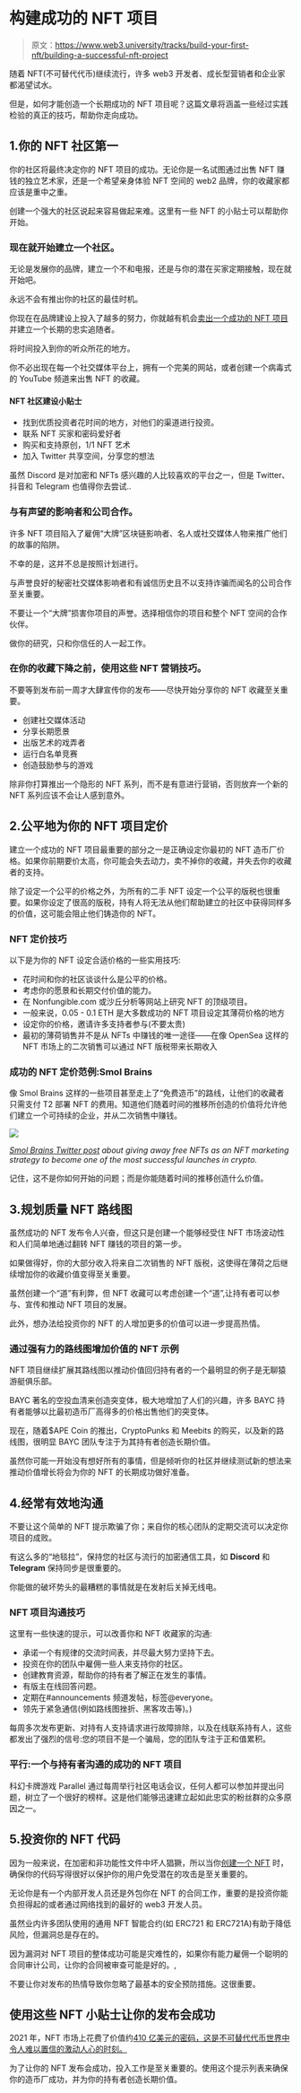 # 构建成功的 NFT 项目

> 原文：<https://www.web3.university/tracks/build-your-first-nft/building-a-successful-nft-project>

随着 NFT(不可替代代币)继续流行，许多 web3 开发者、成长型营销者和企业家都渴望试水。

但是，如何才能创造一个长期成功的 NFT 项目呢？这篇文章将涵盖一些经过实践检验的真正的技巧，帮助你走向成功。

## 1.你的 NFT 社区第一

你的社区将最终决定你的 NFT 项目的成功。无论你是一名试图通过出售 NFT 赚钱的独立艺术家，还是一个希望亲身体验 NFT 空间的 web2 品牌，你的收藏家都应该是重中之重。

创建一个强大的社区说起来容易做起来难。这里有一些 NFT 的小贴士可以帮助你开始。

### 现在就开始建立一个社区。

无论是发展你的品牌，建立一个不和电报，还是与你的潜在买家定期接触，现在就开始吧。

永远不会有推出你的社区的最佳时机。

你现在在品牌建设上投入了越多的努力，你就越有机会[卖出一个成功的 NFT 项目](https://www.alchemy.com/overviews/how-to-create-a-successful-nft-project)并建立一个长期的忠实追随者。

将时间投入到你的听众所花的地方。

你不必出现在每一个社交媒体平台上，拥有一个完美的网站，或者创建一个病毒式的 YouTube 频道来出售 NFT 的收藏。

#### NFT 社区建设小贴士

*   找到优质投资者花时间的地方，对他们的渠道进行投资。
*   联系 NFT 买家和密码爱好者
*   购买和支持原创，1/1 NFT 艺术
*   加入 Twitter 共享空间，分享您的想法

虽然 Discord 是对加密和 NFTs 感兴趣的人比较喜欢的平台之一，但是 Twitter、抖音和 Telegram 也值得你去尝试..

### 与有声望的影响者和公司合作。

许多 NFT 项目陷入了雇佣“大牌”区块链影响者、名人或社交媒体人物来推广他们的故事的陷阱。

不幸的是，这并不总是按照计划进行。

与声誉良好的秘密社交媒体影响者和有诚信历史且不以支持诈骗而闻名的公司合作至关重要。

不要让一个“大牌”损害你项目的声誉。选择相信你的项目和整个 NFT 空间的合作伙伴。

做你的研究，只和你信任的人一起工作。

### 在你的收藏下降之前，使用这些 NFT 营销技巧。

不要等到发布前一周才大肆宣传你的发布——尽快开始分享你的 NFT 收藏至关重要。

*   创建社交媒体活动
*   分享长期愿景
*   出版艺术的戏弄者
*   运行白名单竞赛
*   创造鼓励参与的游戏

除非你打算推出一个隐形的 NFT 系列，而不是有意进行营销，否则放弃一个新的 NFT 系列应该不会让人感到意外。

## 2.公平地为你的 NFT 项目定价

建立一个成功的 NFT 项目最重要的部分之一是正确设定你最初的 NFT 造币厂价格。如果你前期要价太高，你可能会失去动力，卖不掉你的收藏，并失去你的收藏者的支持。

除了设定一个公平的价格之外，为所有的二手 NFT 设定一个公平的版税也很重要。如果你设定了很高的版税，持有人将无法从他们帮助建立的社区中获得同样多的价值，这可能会阻止他们铸造你的 NFT。

### NFT 定价技巧

以下是为你的 NFT 设定合适价格的一些实用技巧:

*   花时间和你的社区谈谈什么是公平的价格。
*   考虑你的愿景和长期交付价值的能力。
*   在 Nonfungible.com 或沙丘分析等网站上研究 NFT 的顶级项目。
*   一般来说，0.05 - 0.1 ETH 是大多数成功的 NFT 项目设定其薄荷价格的地方
*   设定你的价格，邀请许多支持者参与(不要太贵)
*   最初的薄荷销售并不是从 NFTs 中赚钱的唯一途径——在像 OpenSea 这样的 NFT 市场上的二次销售可以通过 NFT 版税带来长期收入

### 成功的 NFT 定价范例:Smol Brains

像 Smol Brains 这样的一些项目甚至走上了“免费造币”的路线，让他们的收藏者只需支付 T2 部署 NFT 的费用。知道他们随着时间的推移所创造的价值将允许他们建立一个可持续的企业，并从二次销售中赚钱。

![](img/8b912f24d133e98717942d3f538349a0.png)

[*Smol Brains Twitter post*](https://twitter.com/SmolBrainsNFT/status/1478005605713551361) *about giving away free NFTs as an NFT marketing strategy to become one of the most successful launches in crypto.*



记住，这不是你如何开始的问题；而是你能随着时间的推移创造什么价值。

## 3.规划质量 NFT 路线图

虽然成功的 NFT 发布令人兴奋，但这只是创建一个能够经受住 NFT 市场波动性和人们简单地通过翻转 NFT 赚钱的项目的第一步。

如果做得好，你的大部分收入将来自二次销售的 NFT 版税，这使得在薄荷之后继续增加你的收藏价值变得至关重要。

虽然创建一个“道”有利弊，但 NFT 收藏可以考虑创建一个“道”,让持有者可以参与、宣传和推动 NFT 项目的发展。

此外，想办法给投资你的 NFT 的人增加更多的价值可以进一步提高热情。

### 通过强有力的路线图增加价值的 NFT 示例

NFT 项目继续扩展其路线图以推动价值回归持有者的一个最明显的例子是无聊猿游艇俱乐部。

BAYC 著名的空投血清来创造突变体，极大地增加了人们的兴趣，许多 BAYC 持有者能够以比最初造币厂高得多的价格出售他们的突变体。

现在，随着$APE Coin 的推出，CryptoPunks 和 Meebits 的购买，以及新的路线图，很明显 BAYC 团队专注于为其持有者创造长期价值。

虽然你可能一开始没有想好所有的事情，但是倾听你的社区并继续测试新的想法来推动价值增长将会为你的 NFT 的长期成功做好准备。

## 4.经常有效地沟通

不要让这个简单的 NFT 提示欺骗了你；来自你的核心团队的定期交流可以决定你项目的成败。

有这么多的“地毯拉”，保持您的社区与流行的加密通信工具，如 **Discord** 和 **Telegram** 保持同步是很重要的。

你能做的破坏势头的最糟糕的事情就是在发射后关掉无线电。

### NFT 项目沟通技巧

这里有一些快速的提示，可以改善你和 NFT 收藏家的沟通:

*   承诺一个有规律的交流时间表，并尽最大努力坚持下去。
*   投资在你的团队中雇佣一些人来支持你的社区。
*   创建教育资源，帮助你的持有者了解正在发生的事情。
*   有版主在线回答问题。
*   定期在#announcements 频道发帖，标签@everyone。
*   领先于紧急通信(例如路线图挫折、黑客攻击等)。)

每周多次发布更新、对持有人支持请求进行故障排除，以及在线联系持有人，这些都发出了强烈的信号:您的项目不是一个骗局，您的团队专注于正和值累积。

### 平行:一个与持有者沟通的成功的 NFT 项目

科幻卡牌游戏 Parallel 通过每周举行社区电话会议，任何人都可以参加并提出问题，树立了一个很好的榜样。这是他们能够迅速建立起如此忠实的粉丝群的众多原因之一。

## 5.投资你的 NFT 代码

因为一般来说，在加密和非功能性文件中坏人猖獗，所以当你[创建一个 NFT](https://docs.alchemy.com/alchemy/tutorials/how-to-create-an-nft) 时，确保你的代码写得很好以保护你的用户免受潜在的攻击是至关重要的。

无论你是有一个内部开发人员还是外包你在 NFT 的合同工作，重要的是投资你能负担得起的或者通过网络找到的最好的 web3 开发人员。

虽然业内许多团队使用的通用 NFT 智能合约(如 ERC721 和 ERC721A)有助于降低风险，但漏洞总是存在的。

因为漏洞对 NFT 项目的整体成功可能是灾难性的，如果你有能力雇佣一个聪明的合同审计公司，让你的合同被审查可能是好的。,

不要让你对发布的热情导致你忽略了最基本的安全预防措施。这很重要。

## 使用这些 NFT 小贴士让你的发布会成功

2021 年，NFT 市场上花费了价值约[410 亿美元的密码，这是不可替代代币世界中令人难以置信的激动人心的时刻。](https://fortunly.com/statistics/nft-statistics/#gref)

为了让你的 NFT 发布会成功，投入工作是至关重要的。使用这个提示列表来确保你的造币厂成功，并为你的持有者创造长期价值。

‍